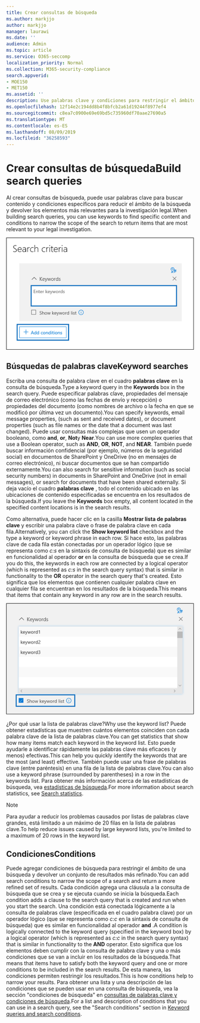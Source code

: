 ```yaml
---
title: Crear consultas de búsqueda
ms.author: markjjo
author: markjjo
manager: laurawi
ms.date: ''
audience: Admin
ms.topic: article
ms.service: O365-seccomp
localization_priority: Normal
ms.collection: M365-security-compliance
search.appverid:
- MOE150
- MET150
ms.assetid: ''
description: Use palabras clave y condiciones para restringir el ámbito de la búsqueda al buscar datos cuando use la exhibición avanzada de documentos electrónicos en Microsoft 365.
ms.openlocfilehash: 12f14e2c194dd8b4f8bfcb2a61d19244f8977ef4
ms.sourcegitcommit: c8ea7c0900e69e69bd5c735960df70aae27690a5
ms.translationtype: MT
ms.contentlocale: es-ES
ms.lasthandoff: 08/09/2019
ms.locfileid: "36258593"
---
```

# <a name="build-search-queries"></a><span data-ttu-id="e84a5-103">Crear consultas de búsqueda</span><span class="sxs-lookup"><span data-stu-id="e84a5-103">Build search queries</span></span>

<span data-ttu-id="e84a5-104">Al crear consultas de búsqueda, puede usar palabras clave para buscar contenido y condiciones específicos para reducir el ámbito de la búsqueda y devolver los elementos más relevantes para la investigación legal.</span><span class="sxs-lookup"><span data-stu-id="e84a5-104">When building search queries, you can use keywords to find specific content and conditions to narrow the scope of the search to return items that are most relevant to your legal investigation.</span></span>

![Usar palabras clave y condiciones para restringir los resultados de una búsqueda](../media/SearchQueryBox.png)

## <a name="keyword-searches"></a><span data-ttu-id="e84a5-106">Búsquedas de palabras clave</span><span class="sxs-lookup"><span data-stu-id="e84a5-106">Keyword searches</span></span>

<span data-ttu-id="e84a5-107">Escriba una consulta de palabra clave en el cuadro **palabras clave** en la consulta de búsqueda.</span><span class="sxs-lookup"><span data-stu-id="e84a5-107">Type a keyword query in the **Keywords** box in the search query.</span></span> <span data-ttu-id="e84a5-108">Puede especificar palabras clave, propiedades del mensaje de correo electrónico (como las fechas de envío y recepción) o propiedades del documento (como nombres de archivo o la fecha en que se modificó por última vez un documento).</span><span class="sxs-lookup"><span data-stu-id="e84a5-108">You can specify keywords, email message properties, (such as sent and received dates), or document properties (such as file names or the date that a document was last changed).</span></span> <span data-ttu-id="e84a5-109">Puede usar consultas más complejas que usen un operador booleano, como **and**, **or**, **Not**y **Near**.</span><span class="sxs-lookup"><span data-stu-id="e84a5-109">You can use more complex queries that use a Boolean operator, such as **AND**, **OR**, **NOT**, and **NEAR**.</span></span> <span data-ttu-id="e84a5-110">También puede buscar información confidencial (por ejemplo, números de la seguridad social) en documentos de SharePoint y OneDrive (no en mensajes de correo electrónico), ni buscar documentos que se han compartido externamente.</span><span class="sxs-lookup"><span data-stu-id="e84a5-110">You can also search for sensitive information (such as social security numbers) in documents in SharePoint and OneDrive (not in email messages), or search for documents that have been shared externally.</span></span> <span data-ttu-id="e84a5-111">Si deja vacío el cuadro **palabras clave** , todo el contenido ubicado en las ubicaciones de contenido especificadas se encuentra en los resultados de la búsqueda.</span><span class="sxs-lookup"><span data-stu-id="e84a5-111">If you leave the **Keywords** box empty, all content located in the specified content locations is in the search results.</span></span>
    
<span data-ttu-id="e84a5-112">Como alternativa, puede hacer clic en la casilla **Mostrar lista de palabras clave** y escribir una palabra clave o frase de palabra clave en cada fila.</span><span class="sxs-lookup"><span data-stu-id="e84a5-112">Alternatively, you can click the **Show keyword list** checkbox and the type a keyword or keyword phrase in each row.</span></span> <span data-ttu-id="e84a5-113">Si hace esto, las palabras clave de cada fila están conectadas por un operador lógico (que se representa como *c:s* en la sintaxis de consulta de búsqueda) que es similar en funcionalidad al operador **or** en la consulta de búsqueda que se crea.</span><span class="sxs-lookup"><span data-stu-id="e84a5-113">If you do this, the keywords in each row are connected by a logical operator (which is represented as *c:s* in the search query syntax) that is similar in functionality to the **OR** operator in the search query that's created.</span></span> <span data-ttu-id="e84a5-114">Esto significa que los elementos que contienen cualquier palabra clave en cualquier fila se encuentran en los resultados de la búsqueda.</span><span class="sxs-lookup"><span data-stu-id="e84a5-114">This means that items that contain any keyword in any row are in the search results.</span></span>

![Usar la lista de palabras clave para obtener estadísticas de cada palabra clave de la consulta](../media/KeywordListSearch.png)

<span data-ttu-id="e84a5-116">¿Por qué usar la lista de palabras clave?</span><span class="sxs-lookup"><span data-stu-id="e84a5-116">Why use the keyword list?</span></span> <span data-ttu-id="e84a5-117">Puede obtener estadísticas que muestren cuántos elementos coinciden con cada palabra clave de la lista de palabras clave.</span><span class="sxs-lookup"><span data-stu-id="e84a5-117">You can get statistics that show how many items match each keyword in the keyword list.</span></span> <span data-ttu-id="e84a5-118">Esto puede ayudarle a identificar rápidamente las palabras clave más eficaces (y menos) efectivas.</span><span class="sxs-lookup"><span data-stu-id="e84a5-118">This can help you quickly identify the keywords that are the most (and least) effective.</span></span> <span data-ttu-id="e84a5-119">También puede usar una frase de palabras clave (entre paréntesis) en una fila de la lista de palabras clave.</span><span class="sxs-lookup"><span data-stu-id="e84a5-119">You can also use a keyword phrase (surrounded by parentheses) in a row in the keywords list.</span></span> <span data-ttu-id="e84a5-120">Para obtener más información acerca de las estadísticas de búsqueda, vea [estadísticas de búsqueda](search-statistics.md).</span><span class="sxs-lookup"><span data-stu-id="e84a5-120">For more information about search statistics, see [Search statistics](search-statistics.md).</span></span>

> [!NOTE]
> <span data-ttu-id="e84a5-121">Para ayudar a reducir los problemas causados por listas de palabras clave grandes, está limitado a un máximo de 20 filas en la lista de palabras clave.</span><span class="sxs-lookup"><span data-stu-id="e84a5-121">To help reduce issues caused by large keyword lists, you're limited to a maximum of 20 rows in the keyword list.</span></span>

## <a name="conditions"></a><span data-ttu-id="e84a5-122">Condiciones</span><span class="sxs-lookup"><span data-stu-id="e84a5-122">Conditions</span></span>
    
<span data-ttu-id="e84a5-123">Puede agregar condiciones de búsqueda para restringir el ámbito de una búsqueda y devolver un conjunto de resultados más refinado.</span><span class="sxs-lookup"><span data-stu-id="e84a5-123">You can add search conditions to narrow the scope of a search and return a more refined set of results.</span></span> <span data-ttu-id="e84a5-124">Cada condición agrega una cláusula a la consulta de búsqueda que se crea y se ejecuta cuando se inicia la búsqueda.</span><span class="sxs-lookup"><span data-stu-id="e84a5-124">Each condition adds a clause to the search query that is created and run when you start the search.</span></span> <span data-ttu-id="e84a5-125">Una condición está conectada lógicamente a la consulta de palabras clave (especificada en el cuadro palabra clave) por un operador lógico (que se representa como *c:c* en la sintaxis de consulta de búsqueda) que es similar en funcionalidad al operador **and** .</span><span class="sxs-lookup"><span data-stu-id="e84a5-125">A condition is logically connected to the keyword query (specified in the keyword box) by a logical operator (which is represented as *c:c* in the search query syntax) that is similar in functionality to the **AND** operator.</span></span> <span data-ttu-id="e84a5-126">Esto significa que los elementos deben cumplir con la consulta de palabra clave y una o más condiciones que se van a incluir en los resultados de la búsqueda.</span><span class="sxs-lookup"><span data-stu-id="e84a5-126">That means that items have to satisfy both the keyword query and one or more conditions to be included in the search results.</span></span> <span data-ttu-id="e84a5-127">De esta manera, las condiciones permiten restringir los resultados.</span><span class="sxs-lookup"><span data-stu-id="e84a5-127">This is how conditions help to narrow your results.</span></span> <span data-ttu-id="e84a5-128">Para obtener una lista y una descripción de las condiciones que se pueden usar en una consulta de búsqueda, vea la sección "condiciones de búsqueda" en [consultas de palabras clave y condiciones de búsqueda](../keyword-queries-and-search-conditions.md#search-conditions).</span><span class="sxs-lookup"><span data-stu-id="e84a5-128">For a list and description of conditions that you can use in a search query, see the "Search conditions" section in [Keyword queries and search conditions](../keyword-queries-and-search-conditions.md#search-conditions).</span></span>
